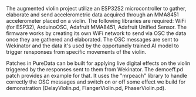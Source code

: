 The augmented violin project utilize an ESP32S2 microcontroller to gather, elaborate and send accelerometric data acquired through an MMA8451 accelerometer placed on a violin. The following libraries are required: WiFi (for ESP32), ArduinoOSC, Adafruit MMA8451, Adafruit Unified Sensor. The firmware works by creating its own WiFi network to send via OSC the data once they are gathered and elaborated. The OSC messages are sent to Wekinator and the data it's used by the opportunely trained AI model to trigger rensponses from specific movements of the violin.

Patches in PureData can be built for applying live digital effects on the violin triggered by the responses sent to them from Wekinator. The demoeff.pd patch provides an example for that. It uses the "mrpeach" library to handle correctly the OSC messages and switch on or off some effect we build for demonstration (DelayViolin.pd, FlangerViolin.pd, PhaserViolin.pd).  
